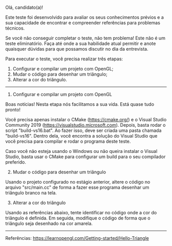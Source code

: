 Olá, candidato(a)!

Este teste foi desenvolvido para avaliar os seus conhecimentos prévios e a sua capacidade de encontrar e compreender referências para problemas técnicos.

Se você não conseguir completar o teste, não tem problema! Este não é um teste eliminatório. Faça até onde a sua habilidade atual permitir e anote quaisquer dúvidas para que possamos discutir no dia da entrevista.

Para executar o teste, você precisa realizar três etapas:
1. Configurar e compilar um projeto com OpenGL;
2. Mudar o código para desenhar um triângulo;
3. Alterar a cor do triângulo.

------------------

1. Configurar e compilar um projeto com OpenGL

Boas notícias! Nesta etapa nós facilitamos a sua vida. Está quase tudo pronto!

Você precisa apenas instalar o CMake (https://cmake.org/) e o Visual Studio Community 2019 (https://visualstudio.microsoft.com).
Depois, basta rodar o script "build-vs16.bat". Ao fazer isso, deve ser criada uma pasta chamada "build-vs16". Dentro dela, você encontra a solução do Visual Studio que você precisa para compilar e rodar o programa deste teste.

Caso você não esteja usando o Windows ou não queira instalar o Visual Studio, basta usar o CMake para configurar um build para o seu compilador preferido.

2. Mudar o código para desenhar um triângulo

Usando o projeto configurado no estágio anterior, altere o código no arquivo "src/main.cc" de forma a fazer esse programa desenhar um triângulo branco na tela.

3. Alterar a cor do triângulo

Usando as referências abaixo, tente identificar no código onde a cor do triângulo é definida.
Em seguida, modifique o código de forma que o triângulo seja desenhado na cor amarela.

------------------

Referências:
https://learnopengl.com/Getting-started/Hello-Triangle
